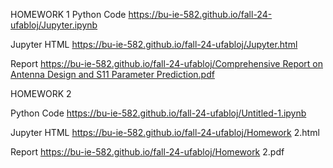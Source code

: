 HOMEWORK 1
Python Code
https://bu-ie-582.github.io/fall-24-ufabloj/Jupyter.ipynb

Jupyter HTML
https://bu-ie-582.github.io/fall-24-ufabloj/Jupyter.html

Report
[https://bu-ie-582.github.io/fall-24-ufabloj/Comprehensive Report on Antenna Design and S11 Parameter Prediction.pdf](https://bu-ie-582.github.io/fall-24-ufabloj/Comprehensive%20Report%20on%20Antenna%20Design%20and%20S11%20Parameter%20Prediction.pdf)

HOMEWORK 2

Python Code
https://bu-ie-582.github.io/fall-24-ufabloj/Untitled-1.ipynb

Jupyter HTML
https://bu-ie-582.github.io/fall-24-ufabloj/Homework 2.html

Report
https://bu-ie-582.github.io/fall-24-ufabloj/Homework 2.pdf
